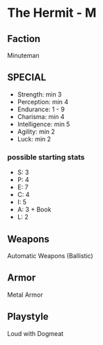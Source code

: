 # The Hermit - M

## Faction

Minuteman

## SPECIAL

- Strength: min 3
- Perception: min 4
- Endurance: 1 - 9
- Charisma: min 4
- Intelligence: min 5
- Agility: min 2
- Luck: min 2

### possible starting stats

- S: 3
- P: 4
- E: 7
- C: 4
- I: 5
- A: 3 + Book
- L: 2

## Weapons

Automatic Weapons (Ballistic)

## Armor

Metal Armor

## Playstyle

Loud with Dogmeat
